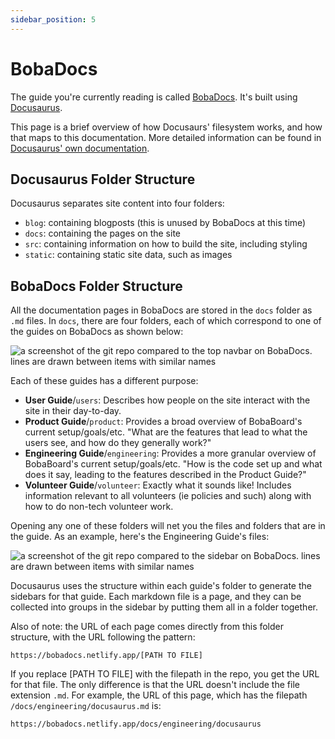 ```yaml
---
sidebar_position: 5
---
```


# BobaDocs

The guide you're currently reading is called [BobaDocs](https://github.com/essential-randomness/bobadocs). It's built using [Docusaurus](https://docusaurus.io/).

This page is a brief overview of how Docusaurs' filesystem works, and how that maps to this documentation. More detailed information can be found in [Docusaurus' own documentation](https://docusaurus.io/docs/).

## Docusaurus Folder Structure

Docusaurus separates site content into four folders:

- `blog`: containing blogposts (this is unused by BobaDocs at this time)
- `docs`: containing the pages on the site
- `src`: containing information on how to build the site, including styling
- `static`: containing static site data, such as images

## BobaDocs Folder Structure

All the documentation pages in BobaDocs are stored in the `docs` folder as `.md` files. In `docs`, there are four folders, each of which correspond to one of the guides on BobaDocs as shown below:

![a screenshot of the git repo compared to the top navbar on BobaDocs. lines are drawn between items with similar names](/img/volunteer/bobadocsnav4.jpg)

Each of these guides has a different purpose:

- **User Guide**/`users`: Describes how people on the site interact with the site in their day-to-day.
- **Product Guide**/`product`: Provides a broad overview of BobaBoard's current setup/goals/etc. "What are the features that lead to what the users see, and how do they generally work?"
- **Engineering Guide**/`engineering`: Provides a more granular overview of BobaBoard's current setup/goals/etc. "How is the code set up and what does it say, leading to the features described in the Product Guide?"
- **Volunteer Guide**/`volunteer`: Exactly what it sounds like! Includes information relevant to all volunteers (ie policies and such) along with how to do non-tech volunteer work.

Opening any one of these folders will net you the files and folders that are in the guide. As an example, here's the Engineering Guide's files:

![a screenshot of the git repo compared to the sidebar on BobaDocs. lines are drawn between items with similar names](/img/volunteer/bobadocsnav2.jpg)

Docusaurus uses the structure within each guide's folder to generate the sidebars for that guide. Each markdown file is a page, and they can be collected into groups in the sidebar by putting them all in a folder together.

Also of note: the URL of each page comes directly from this folder structure, with the URL following the pattern:

```
https://bobadocs.netlify.app/[PATH TO FILE]
```

If you replace \[PATH TO FILE] with the filepath in the repo, you get the URL for that file. The only difference is that the URL doesn't include the file extension `.md`. For example, the URL of this page, which has the filepath `/docs/engineering/docusaurus.md` is:

```
https://bobadocs.netlify.app/docs/engineering/docusaurus
```
